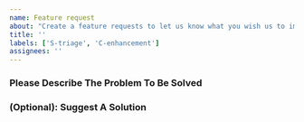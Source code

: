 ```yaml
---
name: Feature request
about: "Create a feature requests to let us know what you wish us to improve. Please search for existing issues first. Also see our CONTRIBUTING.md."
title: ''
labels: ['S-triage', 'C-enhancement']
assignees: ''
---
```


### Please Describe The Problem To Be Solved

<!--
Replace This Text:
Please present a concise description of the problem to be addressed by this feature request.
Please be clear what parts of the problem are considered to be in-scope and out-of-scope.
-->

### (Optional): Suggest A Solution

<!--
Replace This Text:
A concise description of your preferred solution.

Things to address include:

* Details of the technical implementation
* Tradeoffs made in design decisions
* Caveats and considerations for the future

If there are multiple solutions, please present each one separately.
Save comparisons for the very end.
-->
